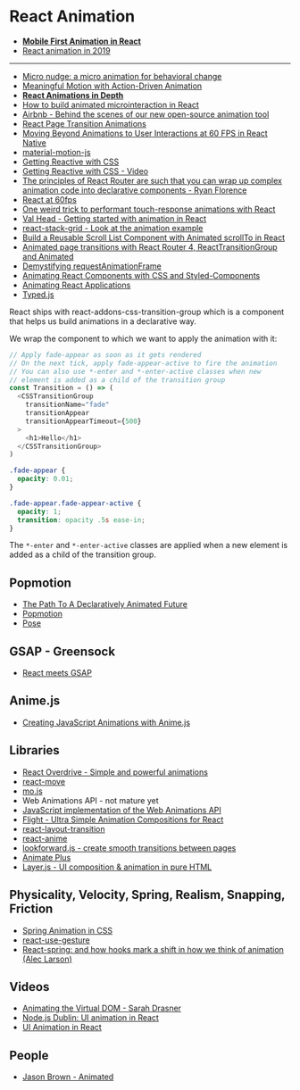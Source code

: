# React Animation

* [**Mobile First Animation in React**](https://github.com/aholachek/mobile-first-animation)
* [React animation in 2019](https://hackernoon.com/5-ways-to-animate-a-reactjs-app-in-2019-56eb9af6e3bf)

---

* [Micro nudge: a micro animation for behavioral change](https://uxplanet.org/micro-nudge-a-micro-animation-for-behavioral-change-dd15ecd4fab3)
* [Meaningful Motion with Action-Driven Animation](http://tobiasahlin.com/blog/meaningful-motion-w-action-driven-animation/)
* [**React Animations in Depth**](https://medium.com/react-native-training/react-animations-in-depth-433e2b3f0e8e)
* [How to build animated microinteraction in React](https://medium.freecodecamp.org/how-to-build-animated-microinteractions-in-react-aab1cb9fe7c8)
* [Airbnb - Behind the scenes of our new open-source animation tool](https://airbnb.design/introducing-lottie/)
* [React Page Transition Animations](https://medium.com/front-end-hacking/react-page-transition-animations-9d18c90a9831#.jpe9r2a9b)
* [Moving Beyond Animations to User Interactions at 60 FPS in React Native](https://medium.com/@talkol/moving-beyond-animations-to-user-interactions-at-60-fps-in-react-native-b6b1fa0ba525#.v3vy9yw0i)
* [material-motion-js](https://github.com/material-motion/material-motion-js)
* [Getting Reactive with CSS](http://slides.com/davidkhourshid/getting-reactive-with-css#/)
* [Getting Reactive with CSS - Video](https://www.youtube.com/watch?v=4IRPxCMAIfA)
* [The principles of React Router are such that you can wrap up complex animation code into declarative components - Ryan Florence](https://github.com/tkh44/data-driven-motion/blob/master/demo/src/App.js#L187-L191)
* [React at 60fps](https://hackernoon.com/react-at-60fps-4e36b8189a4c)
* [One weird trick to performant touch-response animations with React](https://medium.com/@owencm/one-weird-trick-to-performant-touch-response-animations-with-react-9fe4a0838116)
* [Val Head - Getting started with animation in React](http://us2.campaign-archive1.com/?u=6fbaddc8c1fce7588d1a35cb2&id=61966a3f9a)
* [react-stack-grid - Look at the animation example](https://github.com/tsuyoshiwada/react-stack-grid)
* [Build a Reusable Scroll List Component with Animated scrollTo in React](https://codeburst.io/build-a-reusable-scroll-list-component-with-animated-scrollto-in-react-4b4da8815f5b)
* [Animated page transitions with React Router 4, ReactTransitionGroup and Animated](https://hackernoon.com/animated-page-transitions-with-react-router-4-reacttransitiongroup-and-animated-1ca17bd97a1a)
* [Demystifying requestAnimationFrame](https://medium.com/@bkakadiya42/demystifying-the-requestanimationframe-867c3db6c217)
* [Animating React Components with CSS and Styled-Components](https://codeburst.io/animating-react-components-with-css-and-styled-components-cc5a0585f105)
* [Animating React Applications](https://x-team.com/blog/animating-react-applications/)
* [Typed.js](https://mattboldt.com/demos/typed-js/)

React ships with react-addons-css-transition-group which is a component that helps us build animations in a declarative way.

We wrap the component to which we want to apply the animation with it:

```js
// Apply fade-appear as soon as it gets rendered
// On the next tick, apply fade-appear-active to fire the animation
// You can also use *-enter and *-enter-active classes when new
// element is added as a child of the transition group
const Transition = () => (
  <CSSTransitionGroup
    transitionName="fade"
    transitionAppear
    transitionAppearTimeout={500}
  >
    <h1>Hello</h1>
  </CSSTransitionGroup>
)
```

```css
.fade-appear {
  opacity: 0.01;
}

.fade-appear.fade-appear-active {
  opacity: 1;
  transition: opacity .5s ease-in;
}
```

The `*-enter` and `*-enter-active` classes are applied when a new element is added as a child of the transition group.

## Popmotion

* [The Path To A Declaratively Animated Future](https://www.youtube.com/watch?v=1e07uPWpvzI)
* [Popmotion](https://popmotion.io/)
* [Pose](https://popmotion.io/pose/)

## GSAP - Greensock

* [React meets GSAP](https://medium.com/@marcmintel/react-meets-gsap-c6dd82edeb72)

## Anime.js

* [Creating JavaScript Animations with Anime.js](https://medium.com/@ajmeyghani/creating-javascript-animations-with-anime-js-f2b14716cdc6)

## Libraries

* [React Overdrive - Simple and powerful animations](https://react-overdrive.now.sh/)
* [react-move](https://github.com/tannerlinsley/react-move)
* [mo.js](http://mojs.io/)
* Web Animations API - not mature yet
* [JavaScript implementation of the Web Animations API](https://github.com/web-animations/web-animations-js)
* [Flight - Ultra Simple Animation Compositions for React](http://www.react-flight.io/)
* [react-layout-transition](https://github.com/bkazi/react-layout-transition)
* [react-anime](https://github.com/hyperfuse/react-anime)
* [lookforward.js - create smooth transitions between pages](https://github.com/appleple/lookforward)
* [Animate Plus](https://github.com/bendc/animateplus)
* [Layer.js - UI composition & animation in pure HTML](https://layerjs.org/)

## Physicality, Velocity, Spring, Realism, Snapping, Friction

* [Spring Animation in CSS](https://medium.com/@dtinth/spring-animation-in-css-2039de6e1a03)
* [react-use-gesture](https://github.com/react-spring/react-use-gesture)
* [React-spring: and how hooks mark a shift in how we think of animation (Alec Larson)](https://www.youtube.com/watch?v=ERS0DO2xlAk&t=9143s)

## Videos

* [Animating the Virtual DOM - Sarah Drasner](https://www.youtube.com/watch?v=W5AdUcJDHo0)
* [Node.js Dublin: UI animation in React](https://www.youtube.com/watch?v=6lshX4daC_c)
* [UI Animation in React](https://cssanimation.rocks/ui-animation-react/)

## People

* [Jason Brown - Animated](http://browniefed.com/)


